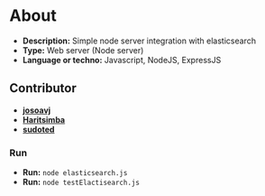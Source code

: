 # About

- **Description:** Simple node server integration with elasticsearch
- **Type:** Web server (Node server)
- **Language or techno:** Javascript, NodeJS, ExpressJS

## Contributor

- **[josoavj](https://github.com/josoavj)**
- **[Haritsimba](https://github.com/haritsimba)**
- **[sudoted](https://github.com/sudoted)** 

### Run

- **Run:** `node elasticsearch.js`
- **Run:** `node testElactisearch.js`
